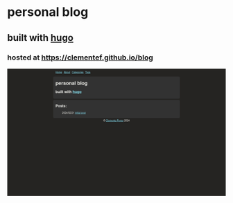# personal blog

## built with [hugo](https://github.com/gohugoio/hugo)

### hosted at <https://clementef.github.io/blog>

![demo image](static/img/demo_img.png)
